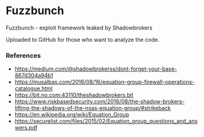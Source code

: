 # Fuzzbunch
Fuzzbunch - exploit framework leaked by Shadowbrokers

Uploaded to GitHub for those who want to analyze the code.

### References

* https://medium.com/@shadowbrokerss/dont-forget-your-base-867d304a94b1
* https://musalbas.com/2016/08/16/equation-group-firewall-operations-catalogue.html
* https://bit.no.com:43110/theshadowbrokers.bit
* https://www.riskbasedsecurity.com/2016/08/the-shadow-brokers-lifting-the-shadows-of-the-nsas-equation-group/#strikeback
* https://en.wikipedia.org/wiki/Equation_Group
* https://securelist.com/files/2015/02/Equation_group_questions_and_answers.pdf
